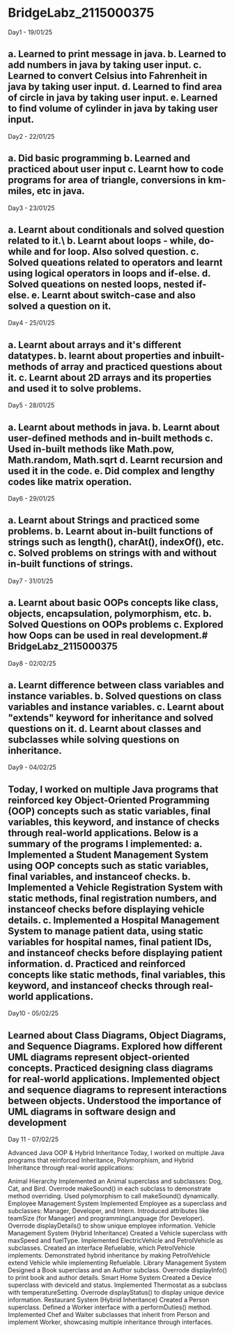 # BridgeLabz_2115000375
Day1 - 19/01/25

a. Learned to print message in java.
b. Learned to add numbers in java by taking user input.
c. Learned to convert Celsius into Fahrenheit in java by taking user input.
d. Learned to find area of circle in java by taking user input.
e. Learned to find volume of cylinder in java by taking user input.
-----------------------------------------------------------------------------------------------------------------------------------------------------
Day2 - 22/01/25

a. Did basic programming
b. Learned and practiced about user input
c. Learnt how to code programs for area of triangle, conversions in km-miles, etc in java.
-----------------------------------------------------------------------------------------------------------------------------------------------------
Day3 - 23/01/25

a. Learnt about conditionals and solved question related to it.\ b. Learnt about loops - while, do-while and for loop. Also solved question.
c. Solved queations related to operators and learnt using logical operators in loops and if-else.
d. Solved queations on nested loops, nested if-else.
e. Learnt about switch-case and also solved a question on it.
------------------------------------------------------------------------------------------------------------------------------------------------------
Day4 - 25/01/25

a. Learnt about arrays and it's different datatypes.
b. learnt about properties and inbuilt-methods of array and practiced questions about it.
c. Learnt about 2D arrays and its properties and used it to solve problems.
----------------------------------------------------------------------------------------------------------------------------------------------------
Day5 - 28/01/25

a. Learnt about methods in java.
b. Learnt about user-defined methods and in-built methods
c. Used in-built methods like Math.pow, Math.random, Math.sqrt
d. Learnt recursion and used it in the code.
e. Did complex and lengthy codes like matrix operation.
--------------------------------------------------------------------------------------------------------------------------------------------------------
Day6 - 29/01/25

a. Learnt about Strings and practiced some problems.
b. Learnt about in-built functions of strings such as length(), charAt(), indexOf(), etc.
c. Solved problems on strings with and without in-built functions of strings.
-------------------------------------------------------------------------------------------------------------------------------------------------------
Day7 - 31/01/25

a. Learnt about basic OOPs concepts like class, objects, encapsulation, polymorphism, etc.
b. Solved Questions on OOPs problems
c. Explored how Oops can be used in real development.# BridgeLabz_2115000375
------------------------------------------------------------------------------------------------------------------------------------------------------
Day8 - 02/02/25

a. Learnt difference between class variables and instance variables.
b. Solved questions on class variables and instance variables.
c. Learnt about "extends" keyword for inheritance and solved questions on it.
d. Learnt about classes and subclasses while solving questions on inheritance.
-------------------------------------------------------------------------------------------------------------------------------------------------------
Day9 - 04/02/25

Today, I worked on multiple Java programs that reinforced key Object-Oriented Programming (OOP)
 concepts such as static variables, final variables, this keyword, and instance
of checks through real-world applications.
 Below is a summary of the programs I implemented:
a. Implemented a Student Management System using OOP concepts such as static variables, final variables, and instanceof checks.
b. Implemented a Vehicle Registration System with static methods, final registration numbers, and instanceof checks before displaying vehicle details.
c. Implemented a Hospital Management System to manage patient data, using static variables for hospital names, final patient IDs, and instanceof checks before displaying patient information.
d. Practiced and reinforced concepts like static methods, final variables, this keyword, and instanceof checks through real-world applications.
------------------------------------------------------------------------------------------------------------------------------------------------------

Day10 - 05/02/25

Learned about Class Diagrams, Object Diagrams, and Sequence Diagrams.
Explored how different UML diagrams represent object-oriented concepts.
Practiced designing class diagrams for real-world applications.
Implemented object and sequence diagrams to represent interactions between objects.
Understood the importance of UML diagrams in software design and development
 ---------------------------------------------------------------------------------------------------------------------------------------------------
Day 11 - 07/02/25
 
Advanced Java OOP & Hybrid Inheritance
Today, I worked on multiple Java programs that reinforced Inheritance, Polymorphism, and Hybrid Inheritance through real-world applications:

 Animal Hierarchy
Implemented an Animal superclass and subclasses: Dog, Cat, and Bird.
Overrode makeSound() in each subclass to demonstrate method overriding.
Used polymorphism to call makeSound() dynamically.
 Employee Management System
Implemented Employee as a superclass and subclasses: Manager, Developer, and Intern.
Introduced attributes like teamSize (for Manager) and programmingLanguage (for Developer).
Overrode displayDetails() to show unique employee information.
 Vehicle Management System (Hybrid Inheritance)
Created a Vehicle superclass with maxSpeed and fuelType.
Implemented ElectricVehicle and PetrolVehicle as subclasses.
Created an interface Refuelable, which PetrolVehicle implements.
Demonstrated hybrid inheritance by making PetrolVehicle extend Vehicle while implementing Refuelable.
 Library Management System
Designed a Book superclass and an Author subclass.
Overrode displayInfo() to print book and author details.
 Smart Home System
Created a Device superclass with deviceId and status.
Implemented Thermostat as a subclass with temperatureSetting.
Overrode displayStatus() to display unique device information.
 Restaurant System (Hybrid Inheritance)
Created a Person superclass.
Defined a Worker interface with a performDuties() method.
Implemented Chef and Waiter subclasses that inherit from Person and implement Worker, showcasing multiple inheritance through interfaces.
